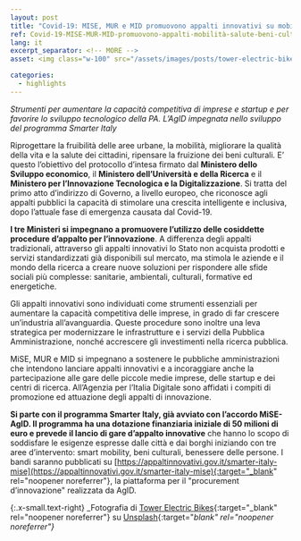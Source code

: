 ```yaml
---
layout: post
title: "Covid-19: MISE, MUR e MID promuovono appalti innovativi su mobilità, salute e beni culturali"
ref: Covid-19-MISE-MUR-MID-promuovono-appalti-mobilità-salute-beni-culturali
lang: it
excerpt_separator: <!-- MORE -->
asset: <img class="w-100" src="/assets/images/posts/tower-electric-bikes-UYS3KkaSVWE-unsplash.jpg" alt="Covid-19 MISE MUR MID"/>

categories:
  - highlights
---
```


_Strumenti per aumentare la capacità competitiva di  imprese e startup e per favorire lo sviluppo tecnologico della PA. L’AgID impegnata nello sviluppo del programma Smarter Italy_

<!-- MORE -->

Riprogettare la fruibilità delle aree urbane, la mobilità, migliorare la qualità della vita e la salute dei cittadini, ripensare la fruizione dei beni culturali.  E’ questo l’obiettivo del protocollo d’intesa firmato dal **Ministero dello Sviluppo economico**, il **Ministero dell’Università e della Ricerca** e il **Ministero per l’Innovazione Tecnologica e la Digitalizzazione**. Si tratta del primo atto d’indirizzo di Governo, a livello europeo, che riconosce agli appalti pubblici la capacità di stimolare una crescita intelligente e inclusiva, dopo l’attuale fase di emergenza causata dal Covid-19.
 
**I tre Ministeri si impegnano a promuovere l’utilizzo delle cosiddette procedure d’appalto per l’innovazione**. A differenza degli appalti tradizionali, attraverso gli appalti innovativi lo Stato non acquista prodotti e servizi standardizzati già disponibili sul mercato, ma stimola le aziende e il mondo della ricerca a creare nuove soluzioni per rispondere alle sfide sociali più complesse: sanitarie, ambientali, culturali, formative ed energetiche.
 
Gli appalti innovativi sono individuati come strumenti essenziali per aumentare la capacità competitiva delle imprese, in grado di far crescere un’industria all’avanguardia. Queste procedure sono inoltre una leva strategica per modernizzare le infrastrutture e i servizi della Pubblica Amministrazione, nonché accrescere gli investimenti nella ricerca pubblica.
 
MiSE, MUR e MID si impegnano a sostenere le pubbliche amministrazioni che intendono lanciare appalti innovativi e a incoraggiare anche la partecipazione alle gare delle piccole medie imprese, delle startup e dei centri di ricerca. All’Agenzia per l’Italia Digitale sono affidati i compiti di promozione ed attuazione degli appalti di innovazione.


**Si parte con il programma Smarter Italy, già avviato con l’accordo MiSE-AgID. Il programma ha una dotazione finanziaria iniziale di 50 milioni di euro e prevede il lancio  di gare d’appalto innovative** che hanno lo scopo di soddisfare le esigenze espresse dalle città e dai borghi iniziando con tre aree d’intervento: smart mobility, beni culturali, benessere delle persone. I bandi saranno pubblicati su [https://appaltinnovativi.gov.it/smarter-italy-mise](https://appaltinnovativi.gov.it/smarter-italy-mise){:target="_blank" rel="noopener noreferrer"}, la piattaforma per il "procurement d’innovazione" realizzata da AgID.


{:.x-small.text-right}
_Fotografia di [Tower Electric Bikes](https://unsplash.com/@tower_electric_bikes?utm_source=unsplash&utm_medium=referral&utm_content=creditCopyText){:target="_blank" rel="noopener noreferrer"} su [Unsplash](https://unsplash.com/s/photos/ebike?utm_source=unsplash&utm_medium=referral&utm_content=creditCopyText){:target="_blank" rel="noopener noreferrer"}_
